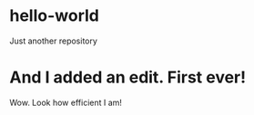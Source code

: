 # hello-world
Just another repository

# And I added an edit. First ever! 
Wow. Look how efficient I am!
